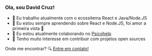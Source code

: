 ### Ola, sou David Cruz! 

- 🔭 Eu trabalho atualmente com o ecossitema React e Java/Node.JS
- 🌱 Eu estou sempre aprendendo sobre React e Node.JS, foi amor a primeira vista 💞
- 👯 Eu estou atualmente colaborando no [Psicohelp](https://github.com/perifacode/psicohelp)
- 🎒 Tenho muito interesse em contribuir com projetos open sources

Onde me encontrar? 🔍
 [Entre em contato!](https://www.linkedin.com/in/daviddossantoscruz/)
